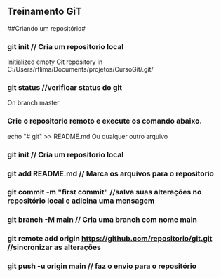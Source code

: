 
## Treinamento GiT ####
##Criando um repositório#
### git init // Cria um repositorio local
   Initialized empty Git repository in C:/Users/rflima/Documents/projetos/CursoGit/.git/
### git status //verificar status do git
   On branch master
### Crie o repositorio remoto e execute os comando abaixo. 
echo "# git" >> README.md Ou qualquer outro arquivo
### git init // Cria um repositorio local
### git add README.md // Marca os arquivos para o repositorio
### git commit -m "first commit" //salva suas alterações no repositório local e adicina uma mensagem
### git branch -M main // Cria uma branch com nome main
### git remote add origin https://github.com/repositorio/git.git  //sincronizar as alterações
### git push -u origin main // faz o envio para o repositório